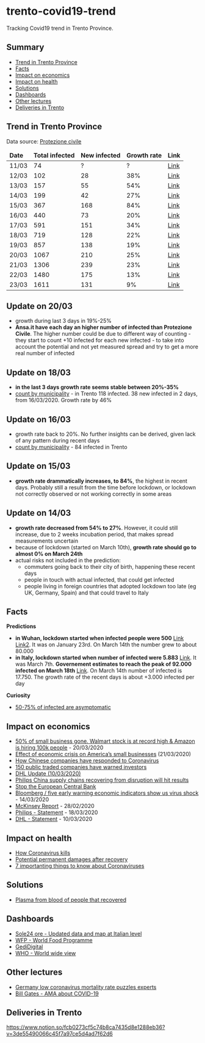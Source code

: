 # trento-covid19-trend

Tracking Covid19 trend in Trento Province.

## Summary

- [Trend in Trento Province](#Trend-in-Trento-Province)
- [Facts](#facts)
- [Impact on economics](#Impact-on-economics)
- [Impact on health](#Impact-on-health)
- [Solutions](#solutions)
- [Dashboards](#Dashboards)
- [Other lectures](#other-lectures)
- [Deliveries in Trento](#deliveries-in-trento)

## Trend in Trento Province

Data source: [Protezione civile](http://www.protezionecivile.gov.it/media-comunicazione/comunicati-stampa)


<table>
  <thead>
    <tr>
      <td><b>Date</b></td>
      <td><b>Total infected</b></td>
      <td><b>New infected</b></td>
      <td><b>Growth rate</b></td>
      <td><b>Link</b></td>
    </tr>
  </thead>
  <tbody>
    <tr>
      <td>11/03</td>
      <td>74</td>
      <td>?</td>
      <td>?</td>
      <td><a href="http://www.protezionecivile.gov.it/media-comunicazione/comunicati-stampa/-/content-view/view/1228409">Link</a></td>
    </tr>
    <tr>
      <td>12/03</td>
      <td>102</td>
      <td>28</td>
      <td>38%</td>
      <td><a href="http://www.protezionecivile.gov.it/media-comunicazione/comunicati-stampa/-/content-view/view/1229047">Link</a></td>
    </tr>
    <tr>
      <td>13/03</td>
      <td>157</td>
      <td>55</td>
      <td>54%</td>
      <td><a href="http://www.protezionecivile.gov.it/media-comunicazione/comunicati-stampa/-/content-view/view/1226619">Link</a></td>
    </tr>
    <tr>
      <td>14/03</td>
      <td>199</td>
      <td>42</td>
      <td>27%</td>
      <td><a href="http://www.protezionecivile.gov.it/media-comunicazione/comunicati-stampa/-/content-view/view/1230113">Link</a></td>
       <tr>
      <td>15/03</td>
      <td>367</td>
      <td>168</td>
      <td>84%</td>
      <td><a href="http://www.protezionecivile.gov.it/media-comunicazione/comunicati-stampa/dettaglio/-/asset_publisher/default/content/coronavirus-sono-20-603-i-positivi">Link</a></td>
    </tr>
    <tr>
      <td>16/03</td>
      <td>440</td>
      <td>73</td>
      <td>20%</td>
      <td><a href="http://www.ansa.it/trentino/">Link</a></td>
    </tr>
    <tr>
      <td>17/03</td>
      <td>591</td>
      <td>151</td>
      <td>34%</td>
      <td><a href="http://www.ansa.it/trentino/notizie/2020/03/17/coronavirus-fugatti-in-trentino-151-contagi-in-piu-di-ieri_14fd10b7-da3b-4d00-9ac2-50c931969ef7.html">Link</a></td>
    </tr>
    <tr>
      <td>18/03</td>
      <td>719</td>
      <td>128</td>
      <td>22%</td>
      <td><a href="http://www.ansa.it/trentino/notizie/2020/03/18/coronavirus-nuova-vittima-in-trentino-salgono-a-8-i-morti_5b530f89-5f9f-4a16-b879-23bdbdde4771.html">Link</a></td>
    </tr>
     <tr>
      <td>19/03</td>
      <td>857</td>
      <td>138</td>
      <td>19%</td>
      <td><a href="http://www.ansa.it/trentino/notizie/2020/03/19/coronavirus-in-trentino-4-morti-138-contagi_15f224c0-c0ca-490a-9135-f650ee2cfc53.html">Link</a></td>
    </tr>
    <tr>
      <td>20/03</td>
      <td>1067</td>
      <td>210</td>
      <td>25%</td>
      <td><a href="http://www.ansa.it/trentino/notizie/2020/03/20/coronavirus-un-altro-morto-in-trentino-1.067-i-contagiati_dbe9eb2e-a985-46c8-bec0-fc6cda64e198.html">Link</a></td>
    </tr>
    <tr>
      <td>21/03</td>
      <td>1306</td>
      <td>239</td>
      <td>23%</td>
      <td><a href="http://www.ansa.it/trentino/notizie/2020/03/21/coronavirus-in-trentino-15-morti-in-24-ore_f1345c55-8e7a-4ced-9eb8-15f403a43308.html">Link</a></td>
    </tr>
     <tr>
      <td>22/03</td>
      <td>1480</td>
      <td>175</td>
      <td>13%</td>
      <td><a href="http://www.ansa.it/trentino/notizie/2020/03/22/coronavirus-sale-a-35-bilancio-morti-in-trentino_83d52f4d-db4f-4407-8bed-7d49dd824bc2.html">Link</a></td>
    </tr>
     </tr>
     <tr>
      <td>23/03</td>
      <td>1611</td>
      <td>131</td>
      <td>9%</td>
      <td><a href="http://www.ansa.it/trentino/notizie/2020/03/23/coronavirus-altri-6-morti-in-trentino-1.611-contagiati_4ff36bef-7e9c-4486-b72d-7b14dfe026d7.html">Link</a></td>
    </tr>
  </tbody>
</table>


## Update on 20/03

- growth during last 3 days in 19%-25%
- **Ansa.it have each day an higher number of infected than Protezione Civile**. The higher number could be due to different way of counting - they start to count +10 infected for each new infected - to take into account the potential and not yet measured spread and try to get a more real number of infected 


## Update on 18/03

- **in the last 3 days growth rate seems stable between 20%-35%** 
- [count by municipality](https://www.giornaletrentino.it/cronaca/coronavirus-mappa-dei-contagi-trento-arco-ledro-e-pergine-le-zone-pi%C3%B9-colpite-1.2296477) - in Trento 118 infected. 38 new infected in 2 days, from 16/03/2020. Growth rate by 46% 

## Update on 16/03

- growth rate back to 20%. No further insights can be derived, given lack of any pattern during recent days
- [count by municipality](https://www.lavocedeltrentino.it/2020/03/17/coronavirus-in-trentino-la-mappa-dei-comuni-interessati/) - 84 infected in Trento

## Update on 15/03

- **growth rate drammatically increases, to 84%**, the highest in recent days. Probably still a result from the time before lockdown, or lockdown not correctly observed or not working correctly in some areas  

## Update on 14/03

- **growth rate decreased from 54% to 27%**. However, it could still increase, due to 2 weeks incubation period, that makes spread measurements uncertain
- because of lockdown (started on March 10th), **growth rate should go to almost 0% on March 24th**
- actual risks not included in the prediction:
  - commuters going back to their city of birth, happening these recent days  
  - people in touch with actual infected, that could get infected  
  - people living in foreign countries that adopted lockdown too late (eg UK, Germany, Spain) and that could travel to Italy

## Facts

**Predictions**

- **in Wuhan, lockdown started when infected people were 500** [Link](https://en.wikipedia.org/wiki/Timeline_of_the_2019%E2%80%9320_coronavirus_pandemic_in_November_2019_%E2%80%93_January_2020#23_January) [Link2](https://www.facebook.com/cristiano.siri/posts/10158326307985763). It was on January 23rd. On March 14th the number grew to about 80.000
- **in Italy, lockdown started when number of infected were 5.883** [Link](http://www.protezionecivile.gov.it/media-comunicazione/comunicati-stampa/-/content-view/view/1225413). It was March 7th. **Governement estimates to reach the peak of 92.000 infected on March 18th** [Link](https://www.ilsole24ore.com/art/coronavirus-governo-stima-92mila-contagi-picco-18-marzo-ADfgS9C). On March 14th number of infected is 17.750. The growth rate of the recent days is about +3.000 infected per day 

**Curiosity**

- [50-75% of infected are asymptomatic](https://www.repubblica.it/salute/medicina-e-ricerca/2020/03/16/news/coronavirus_studio_il_50-75_dei_casi_a_vo_sono_asintomatici_e_molto_contagiosi-251474302/)

## Impact on economics

- [50% of small business gone. Walmart stock is at record high & Amazon is hiring 100k people](https://twitter.com/DanPriceSeattle/status/1241061860960612354) - 20/03/2020
- [Effect of economic crisis on America’s small businesses](https://docs.google.com/presentation/d/1IUTHX2kTagUUV88HUJCkp_P6iZgLCXXVHD9UeOwU_1w/mobilepresent?slide=id.g71b0a47020_30_486) (21/03/2020)
- [How Chinese companies have responded to Coronavirus](https://hbr.org/2020/03/how-chinese-companies-have-responded-to-coronavirus)
- [150 public traded companies have warned investors](https://www.cnbc.com/2020/03/11/coronavirus-at-least-150-companies-have-warned-investors.html)
- [DHL Update (10/03/2020)](https://www.logistics.dhl/content/dam/dhl/global/dhl-global-forwarding/documents/pdf/glo-dgf-statement-corona-virus.pdf)
- [Philips China supply chains recovering from disruption will hit results](https://seekingalpha.com/news/3548538-philips-china-supply-chains-recovering-disruption-will-hit-results)
- [Stop the European Central Bank](https://twitter.com/ThomasPHI2/status/1239953959256829957)
- [Bloomberg / five early warning economic indicators show us virus shock](https://www.bloomberg.com/news/articles/2020-03-14/five-early-warning-economic-indicators-show-u-s-virus-shock?) - 14/03/2020
- [McKinsey Report](https://www.mckinsey.com/~/media/McKinsey/Business%20Functions/Risk/Our%20Insights/COVID%2019%20Implications%20for%20business/COVID-19-Facts-and-Insights-February-28-2020-McKinsey.ashx) - 28/02/2020 
- [Philips - Statement](https://www.philips.com/a-w/about/news/archive/standard/news/articles/2020/20200318-statement-of-philips-ceo-frans-van-houten-on-the-covid-19-outbreak.html) - 18/03/2020
- [DHL - Statement](https://www.logistics.dhl/content/dam/dhl/global/dhl-global-forwarding/documents/pdf/glo-dgf-statement-corona-virus.pdf) - 10/03/2020

## Impact on health

- [How Coronavirus kills](https://www.youtube.com/watch?v=okg7uq_HrhQ)
- [Potential permanent damages after recovery](https://www.businessinsider.com/coronavirus-recovery-damage-lung-function-gasping-air-hong-kong-doctors-2020-3?IR=T)
- [7 importanting things to know about Coronaviruses](https://www.nytimes.com/2020/03/20/opinion/coronavirus-facts.html)

## Solutions

- [Plasma from blood of people that recovered](https://www.globalhealthnow.org/2020-03/covid-19s-stop-gap-solution-until-vaccines-and-antivirals-are-ready)

## Dashboards

- [Sole24 ore - Updated data and map at Italian level](https://lab24.ilsole24ore.com/coronavirus/)
- [WFP - World Food Programme](https://www.arcgis.com/apps/opsdashboard/index.html#/4f74fc222b7041cd9cc3c52e62af1b8c)
- [GediDigital](https://lab.gedidigital.it/gedi-visual/2020/coronavirus-in-italia/)
- [WHO - World wide view](https://experience.arcgis.com/experience/685d0ace521648f8a5beeeee1b9125cd)

## Other lectures

- [Germany low coronavirus mortality rate puzzles experts](https://www.theguardian.com/world/2020/mar/22/germany-low-coronavirus-mortality-rate-puzzles-experts)
- [Bill Gates - AMA about COVID-19](https://www.reddit.com/r/Coronavirus/comments/fksnbf/im_bill_gates_cochair_of_the_bill_melinda_gates/)

## Deliveries in Trento

https://www.notion.so/fcb0273cf5c74b8ca7435d8e1288eb36?v=3de55490066c45f7a97ce5d4ad7f62d6

